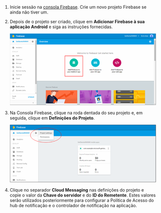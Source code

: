 

1. Inicie sessão na [consola Firebase](https://firebase.google.com/console/). Crie um novo projeto Firebase se ainda não tiver um.
2. Depois de o projeto ser criado, clique em **Adicionar Firebase à sua aplicação Android** e siga as instruções fornecidas.
   
    ![](./media/notification-hubs-enable-firebase-cloud-messaging/notification-hubs-add-firebase-to-android-app.png)
3. Na Consola Firebase, clique na roda dentada do seu projeto e, em seguida, clique em **Definições do Projeto**.
   
    ![](./media/notification-hubs-enable-firebase-cloud-messaging/notification-hubs-firebase-console-project-settings.png)
4. Clique no separador **Cloud Messaging** nas definições do projeto e copie o valor da **Chave do servidor** e do **ID do Remetente**.  Estes valores serão utilizados posteriormente para configurar a Política de Acesso do hub de notificação e o controlador de notificação na aplicação.



<!--HONumber=Nov16_HO2-->


